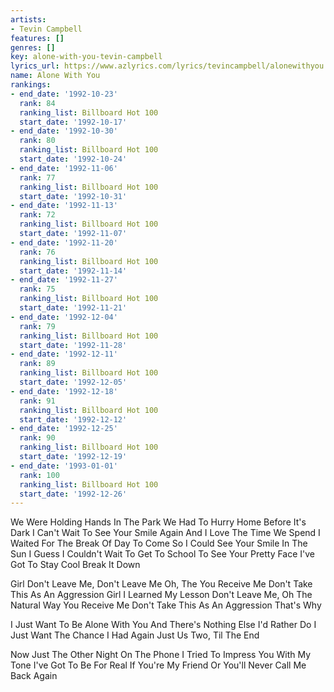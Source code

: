 ```yaml
---
artists:
- Tevin Campbell
features: []
genres: []
key: alone-with-you-tevin-campbell
lyrics_url: https://www.azlyrics.com/lyrics/tevincampbell/alonewithyou.html
name: Alone With You
rankings:
- end_date: '1992-10-23'
  rank: 84
  ranking_list: Billboard Hot 100
  start_date: '1992-10-17'
- end_date: '1992-10-30'
  rank: 80
  ranking_list: Billboard Hot 100
  start_date: '1992-10-24'
- end_date: '1992-11-06'
  rank: 77
  ranking_list: Billboard Hot 100
  start_date: '1992-10-31'
- end_date: '1992-11-13'
  rank: 72
  ranking_list: Billboard Hot 100
  start_date: '1992-11-07'
- end_date: '1992-11-20'
  rank: 76
  ranking_list: Billboard Hot 100
  start_date: '1992-11-14'
- end_date: '1992-11-27'
  rank: 75
  ranking_list: Billboard Hot 100
  start_date: '1992-11-21'
- end_date: '1992-12-04'
  rank: 79
  ranking_list: Billboard Hot 100
  start_date: '1992-11-28'
- end_date: '1992-12-11'
  rank: 89
  ranking_list: Billboard Hot 100
  start_date: '1992-12-05'
- end_date: '1992-12-18'
  rank: 91
  ranking_list: Billboard Hot 100
  start_date: '1992-12-12'
- end_date: '1992-12-25'
  rank: 90
  ranking_list: Billboard Hot 100
  start_date: '1992-12-19'
- end_date: '1993-01-01'
  rank: 100
  ranking_list: Billboard Hot 100
  start_date: '1992-12-26'
---
```



We Were Holding Hands
In The Park
We Had To Hurry Home Before It's Dark
I Can't Wait To See Your Smile Again
And I Love The Time We Spend
I Waited For The Break Of Day To Come
So I Could See Your Smile In The Sun
I Guess I Couldn't Wait To Get To School
To See Your Pretty Face
I've Got To Stay Cool
Break It Down


Girl Don't Leave Me, Don't Leave Me
Oh, The You Receive Me
Don't Take This As An Aggression
Girl I Learned My Lesson
Don't Leave Me, Oh
The Natural Way You Receive Me
Don't Take This As An Aggression
That's Why


I Just Want To Be Alone With You
And There's Nothing Else
I'd Rather Do
I Just Want The Chance I Had Again
Just Us Two, Til The End


Now Just The Other Night
On The Phone
I Tried To Impress You With My Tone
I've Got To Be For Real
If You're My Friend
Or You'll Never Call Me Back Again

